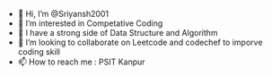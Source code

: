 - 👋 Hi, I’m @Sriyansh2001
- 👀 I’m interested in Competative Coding
- 🌱 I have a strong side of Data Structure and Algorithm
- 💞️ I’m looking to collaborate on Leetcode and codechef to imporve coding skill
- 📫 How to reach me : PSIT Kanpur

<!---
Sriyansh2001/Sriyansh2001 is a ✨ special ✨ repository because its `README.md` (this file) appears on your GitHub profile.
You can click the Preview link to take a look at your changes.
--->

